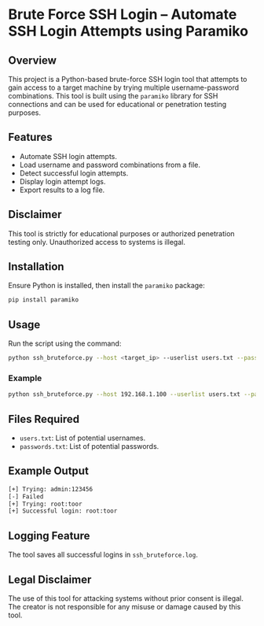 # Brute Force SSH Login – Automate SSH Login Attempts using Paramiko

## Overview

This project is a Python-based brute-force SSH login tool that attempts to gain access to a target machine by trying multiple username-password combinations. This tool is built using the `paramiko` library for SSH connections and can be used for educational or penetration testing purposes.

## Features

- Automate SSH login attempts.
- Load username and password combinations from a file.
- Detect successful login attempts.
- Display login attempt logs.
- Export results to a log file.

## Disclaimer

This tool is strictly for educational purposes or authorized penetration testing only. Unauthorized access to systems is illegal.

## Installation

Ensure Python is installed, then install the `paramiko` package:

```bash
pip install paramiko
```

## Usage

Run the script using the command:

```bash
python ssh_bruteforce.py --host <target_ip> --userlist users.txt --passlist passwords.txt
```

### Example

```bash
python ssh_bruteforce.py --host 192.168.1.100 --userlist users.txt --passlist passwords.txt
```

## Files Required

- `users.txt`: List of potential usernames.
- `passwords.txt`: List of potential passwords.

## Example Output

```bash
[+] Trying: admin:123456
[-] Failed
[+] Trying: root:toor
[+] Successful login: root:toor
```

## Logging Feature

The tool saves all successful logins in `ssh_bruteforce.log`.

## Legal Disclaimer

The use of this tool for attacking systems without prior consent is illegal. The creator is not responsible for any misuse or damage caused by this tool.
